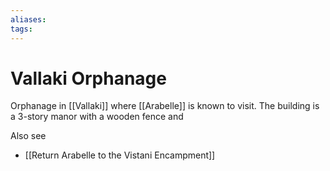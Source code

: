 ```yaml
---
aliases: 
tags: 
---
```


# Vallaki Orphanage

Orphanage in [[Vallaki]] where [[Arabelle]] is known to visit.  The building is a 3-story manor with a wooden fence and 

Also see
- [[Return Arabelle to the Vistani Encampment]]